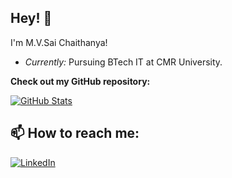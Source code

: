 <!--![Lakshmanan Meiyappan Banner Image](./banner.png)-->
<!-- <h2 align='center'>Lakshmanan Meiyappan @ Laxmena</h2>
<p align='center'><b>Graduate Student at University of Illinois at Chicago</b></p> -->

<h2>Hey! 👋</h2>

<!--[![Visitor](https://visitor-badge.laobi.icu/badge?page_id=mvsai.mvsai)](https://github.com/mvsai) [![GitHub followers](https://img.shields.io/github/followers/mvsai.svg?style=social&label=Follow)](https://github.com/mvsai?tab=followers)-->

I'm M.V.Sai Chaithanya! 
- <i>Currently:</i> Pursuing BTech IT at CMR University. 
<!-- <i>Previously:</i> Full Stack Software Engineer at Zoho Corporation.-->




__Check out my GitHub repository:__

<div>
  <p>
    <a href="https://github.com/mvsai/file-organiser.git">
      <img src="https://github-readme-stats.vercel.app/api/pin/?username=mvsai&repo=file-organiser" alt="GitHub Stats" />
    </a>
  </p>
</div>



 


<h2>📫 How to reach me:</h2>

<!--<a href="mailto:ConnectWith@laxmena.com">![ConnectWith@laxmena.com](https://img.shields.io/badge/Gmail-D14836?style=for-the-badge&logo=gmail&logoColor=white)</a>-->
<a href="https://www.linkedin.com/in/mv-sai/">![LinkedIn](https://img.shields.io/badge/LinkedIn-0077B5?style=for-the-badge&logo=linkedin&logoColor=white)</a>

